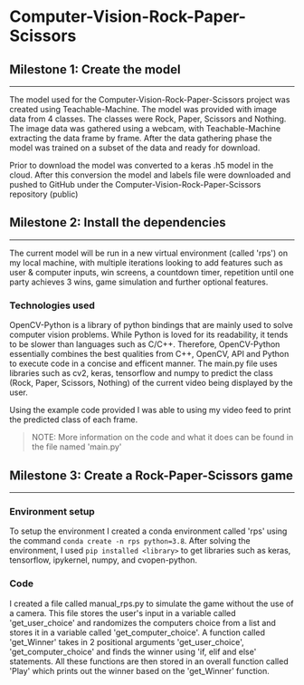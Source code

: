 # **Computer-Vision-Rock-Paper-Scissors**

## **Milestone 1: Create the model**
---

The model used for the Computer-Vision-Rock-Paper-Scissors project was created using Teachable-Machine. The model was provided with image data from 4 classes. The classes were Rock, Paper, Scissors and Nothing. The image data was gathered using a webcam, with Teachable-Machine extracting the data frame by frame. After the data gathering phase the model was trained on a subset of the data and ready for download.

Prior to download the model was converted to a keras .h5 model in the cloud. After this conversion the model and labels file were downloaded and pushed to GitHub under the Computer-Vision-Rock-Paper-Scissors repository (public)

## **Milestone 2: Install the dependencies**
---

The current model will be run in a new virtual environment (called 'rps') on my local machine, with multiple iterations looking to add features such as user & computer inputs, win screens, a countdown timer, repetition until one party achieves 3 wins, game simulation and further optional features.

### Technologies used

OpenCV-Python is a library of python bindings that are mainly used to solve computer vision problems. While Python is loved for its readability, it tends to be slower than languages such as C/C++. Therefore, OpenCV-Python essentially combines the best qualities from C++, OpenCV, API and Python to execute code in a concise and efficent manner. The main.py file uses libraries such as cv2, keras, tensorflow and numpy to predict the class (Rock, Paper, Scissors, Nothing) of the current video being displayed by the user.

Using the example code provided I was able to using my video feed to print the predicted class of each frame.
> NOTE: More information on the code and what it does can be found in the file named 'main.py'

## **Milestone 3: Create a Rock-Paper-Scissors game**
---

### Environment setup

To setup the environment I created a conda environment called 'rps' using the command `conda create -n rps python=3.8`. After solving the environment, I used `pip installed <library>` to get libraries such as keras, tensorflow, ipykernel, numpy, and cvopen-python.

### Code

I created a file called manual_rps.py to simulate the game without the use of a camera. This file stores the user's input in a variable called 'get_user_choice' and randomizes the computers choice from a list and stores it in a variable called 'get_computer_choice'. A function called 'get_Winner' takes in 2 positional arguments 'get_user_choice', 'get_computer_choice' and finds the winner using 'if, elif and else' statements. All these functions are then stored in an overall function called 'Play' which prints out the winner based on the 'get_Winner' function.